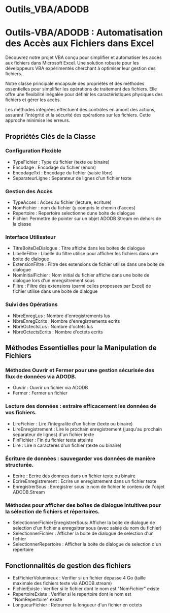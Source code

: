 # Outils_VBA/ADODB

<h1>Outils-VBA/ADODB : Automatisation des Accès aux Fichiers dans Excel</h1>
<p>Découvrez notre projet VBA conçu pour simplifier et automatiser les accès aux fichiers dans Microsoft Excel. Une solution robuste pour les développeurs VBA expérimentés cherchant à optimiser leur gestion des fichiers.</p>
<p>Notre classe principale encapsule des propriétés et des méthodes essentielles pour simplifier les opérations de traitement des fichiers. Elle offre une flexibilité inégalée pour définir les caractéristiques physiques des fichiers et gérer les accès.</p>
<p>Les méthodes intégrées effectuent des contrôles en amont des actions, assurant l'intégrité et la sécurité des opérations sur les fichiers. Cette approche minimise les erreurs.</p>
<h2>Propriétés Clés de la Classe</h2>
<h3>Configuration Flexible</h3>
<ul>
<li>TypeFichier : Type du fichier (texte ou binaire)</li>
<li>Encodage : Encodage du fichier (enum)</li>
<li>EncodageTxt : Encodage du fichier (saisie libre)</li>
<li>SeparateurLigne : Separateur de lignes d'un fichier texte</li>
</ul>
<h3>Gestion des Accès</h3>
<ul>
<li>TypeAcces : Acces au fichier (lecture, ecriture)</li>
<li>NomFichier : nom du fichier (y compris le chemin d'acces)</li>
<li>Repertoire : Repertoire selectionne dune boite de dialogue</li>
<li>Fichier: Permettre de pointer sur un objet ADODB Stream en dehors de la classe</li>
</ul>
<h3>Interface Utilisateur</h3>
<ul>
<li>TitreBoiteDeDialogue : Titre affiche dans les boites de dialogue</li>
<li>LibelleFiltre : Libelle du filtre utilise pour afficher les fichiers dans une boite de dialogue</li>
<li>ExtensionFiltre : Filtre des extensions de fichier utilise dans une boite de dialogue</li>
<li>NomInitialFichier : Nom initial du fichier affiche dans une boite de dialogue lors d'un enregsitrement sous</li>
<li>Filtre : Filtre des extensions (parmi celles proposees par Excel) de fichier utilise dans une boite de dialogue</li>
</ul>
<h3>Suivi des Opérations</h3>
<ul>
<li>NbreEnregLus : Nombre d'enregistrements lus</li>
<li>NbreEnregEcrits : Nombre d'enregistrements ecrits</li>
<li>NbreOctectsLus : Nombre d'octets lus</li>
<li>NbreOctectsEcrits : Nombre d'octets ecrits</li>
</ul>
<h2>Méthodes Essentielles pour la Manipulation de Fichiers</h2>
<h3>Méthodes Ouvrir et Fermer pour une gestion sécurisée des flux de données via ADODB.</h3>
<ul>
<li>Ouvrir : Ouvrir un fichier via ADODB</li>
<li>Fermer : Fermer un fichier</li>
</ul>
<h3>Lecture des données : extraire efficacement les données de vos fichiers.</h3>
<ul>
<li>LireFichier : Lire l'integralite d'un fichier (texte ou binaire)</li>
<li>LireEnregistrement : Lire le prochain enregistrement (jusqu'au prochain separateur de lignes) d'un fichier texte</li>
<li>FinFichier : Fin du fichier texte atteinte</li>
<li>Lire : Lire n caracteres d'un fichier (texte ou binaire)</li>
</ul>
<h3>Écriture de données : sauvegarder vos données de manière structurée.</h3>
<ul>
<li>Ecrire : Ecrire des donnees dans un fichier texte ou binaire</li>
<li>EcrireEnregistrement : Ecrire un enregistrement dans un fichier texte</li>
<li>EnregistrerSous : Enregistrer sous le nom de fichier le contenu de l'objet ADODB.Stream</li>
</ul>
<h3>Méthodes pour afficher des boîtes de dialogue intuitives pour la sélection de fichiers et répertoires.</h3>
<ul>
<li>SelectionnerFichierEnregistrerSous: Afficher la boite de dialogue de selection d'un fichier a enregsitrer sous (avec saisie du nom du fichier)</li>
<li>SelectionnerFichier : Afficher la boite de dialogue de selection d'un fichier</li>
<li>SelectionnerRepertoire : Afficher la boite de dialogue de selection d'un repertoire</li>
</ul>
<h2>Fonctionnalités de gestion des fichiers</h2>
<ul>
<li>EstFichierVolumineux : Verifier si un fichier depasse 4 Go (taille maximale des fichiers texte via ADODB.stream)</li>
<li>FichierExiste : Verifier si le fichier dont le nom est "NomFichier" existe</li>
<li>RepertoireExiste : Verifier si le repertoire dont le nom est "NomRepertoire" existe</li>
<li>LongueurFichier : Retourner la longueur d'un fichier en octets</li>
</ul>
